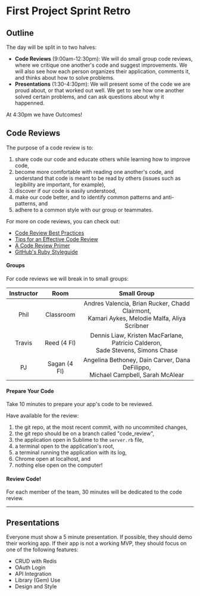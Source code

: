 # First Project Sprint Retro

## Outline

The day will be split in to two halves:

- **Code Reviews** (9:00am-12:30pm): We will do small group code reviews, where 
  we critique one another's code and suggest improvements. We will also see how 
  each person organizes their application, comments it, and thinks about how to 
  solve problems.
- **Presentations** (1:30-4:30pm): We will present some of the code we are proud
  about, or that worked out well. We get to see how one another solved certain 
  problems, and can ask questions about why it happenned. 

At 4:30pm we have Outcomes!

## Code Reviews

The purpose of a code review is to:

1. share code our code and educate others while learning how to improve code,
1. become more comfortable with reading one another's code, and understand that
   code is meant to be read by others (issues such as legibility are important, 
   for example),
1. discover if our code is easily understood,
1. make our code better, and to identify common patterns and anti-patterns, and
1. adhere to a common style with our group or teammates.

For more on code reviews, you can check out:

- [Code Review Best Practices](http://smartbear.com/smartbear/media/pdfs/wp-cc-11-best-practices-of-peer-code-review.pdf)
- [Tips for an Effective Code Review](http://blog.fogcreek.com/effective-code-reviews-9-tips-from-a-converted-skeptic)
- [A Code Review Primer](https://github.com/thoughtbot/guides/tree/master/code-review)
- [GitHub's Ruby Styleguide](https://github.com/thoughtbot/guides/tree/master/code-review)

#### Groups

For code reviews we will break in to small groups:

| Instructor |   Room   | Small Group |
|:----------:|:--------:|:-----------:|
|  Phil  |  Classroom   | Andres Valencia, Brian Rucker, Chadd Clairmont,<br>Kamari Aykes, Melodie Malfa, Aliya Scribner |
| Travis |  Reed (4 Fl) | Dennis Liaw, Kristen MacFarlane, Patricio Calderon,<br>Sade Stevens, Simons Chase  |
|   PJ   | Sagan (4 Fl) | Angelina Bethoney, Dain Carver, Dana DeFilippo,<br>Michael Campbell, Sarah McAlear |

#### Prepare Your Code

Take 10 minutes to prepare your app's code to be reviewed.

Have available for the review:

1. the git repo, at the most recent commit, with no uncommited changes,
1. the git repo should be on a branch called "code_review",
1. the application open in Sublime to the `server.rb` file,
1. a terminal open to the application's root,
1. a terminal running the application with its log,
1. Chrome open at localhost, and
1. nothing else open on the computer!

#### Review Code!

For each member of the team, 30 minutes will be dedicated to the code review.

---

## Presentations

Everyone must show a 5 minute presentation. If possible, they should demo their working app. If their app is not a working MVP, they should focus on one of the following features:

- CRUD with Redis
- OAuth Login
- API Integration
- Library (Gem) Use
- Design and Style
